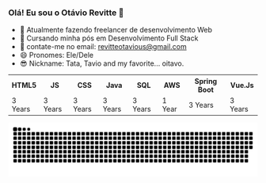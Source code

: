 ### Olá! Eu sou o Otávio Revitte 👋

- 🔭 Atualmente fazendo freelancer de desenvolvimento Web 
- 🌱 Cursando minha pós em Desenvolvimento Full Stack
- 🤔 contate-me no email: revitteotavious@gmail.com
- 😄 Pronomes: Ele/Dele
- 😎 Nickname: Tata, Tavio and my favorite... oitavo.

<table>
  <tr>
    <th>HTML5</th>
    <th>JS</th>
    <th>CSS</th>
    <th>Java</th>
    <th>SQL</th>
    <th>AWS</th>
    <th>Spring Boot</th>
    <th>Vue.Js</th>
  </tr>
  <tr>
    <td>3 Years</td>
    <td>3 Years</td>
    <td>3 Years</td>
    <td>3 Years</td>
    <td>3 Years</td>
    <td>1 Year</td>
    <td>3 Years</td>
    <td>3 Years</td>
  </tr>
</table>
</table>

<picture>
  <source media="(prefers-color-scheme: dark)" srcset="https://raw.githubusercontent.com/revitte/revitte/output/github-contribution-grid-snake-dark.svg">
  <source media="(prefers-color-scheme: light)" srcset="https://raw.githubusercontent.com/revitte/revitte/output/github-contribution-grid-snake.svg">
  <img alt="github contribution grid snake animation" src="https://raw.githubusercontent.com/revitte/revitte/output/github-contribution-grid-snake.svg">
</picture>
